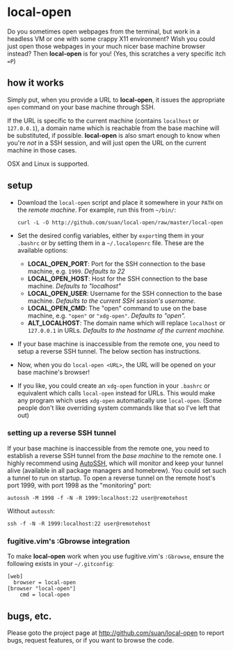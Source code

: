 local-open
==========
Do you sometimes open webpages from the terminal, but work in a headless VM or one with some crappy X11 environment? Wish you could just open those webpages in your much nicer base machine browser instead? Then **local-open** is for you! (Yes, this scratches a very specific itch `=P`)

how it works
------------
Simply put, when you provide a URL to **local-open**, it issues the appropriate `open` command on your base machine through SSH.

If the URL is specific to the current machine (contains `localhost` or `127.0.0.1`), a domain name which is reachable from the base machine will be substituted, if possible. **local-open** is also smart enough to know when you're *not* in a SSH session, and will just open the URL on the current machine in those cases.

OSX and Linux is supported.

setup
-----
- Download the `local-open` script and place it somewhere in your `PATH` on the *remote machine*. For example, run this from `~/bin/`:

    ```
    curl -L -O http://github.com/suan/local-open/raw/master/local-open
    ```
- Set the desired config variables, either by `export`ing them in your `.bashrc` or by setting them in a `~/.localopenrc` file. These are the available options:
  - **LOCAL_OPEN_PORT**: Port for the SSH connection to the base machine, e.g. `1999`. *Defaults to 22*
  - **LOCAL_OPEN_HOST**: Host for the SSH connection to the base machine. *Defaults to "localhost"*
  - **LOCAL_OPEN_USER**: Username for the SSH connection to the base machine. *Defaults to the current SSH session's username.*
  - **LOCAL_OPEN_CMD**: The "open" command to use on the base machine, e.g. `"open"` or `"xdg-open"`. *Defaults to "open".*
  - **ALT_LOCALHOST**: The domain name which will replace `localhost` or `127.0.0.1` in URLs. *Defaults to the hostname of the current machine.*
- If your base machine is inaccessible from the remote one, you need to setup a reverse SSH tunnel. The below section has instructions.
- Now, when you do `local-open <URL>`, the URL will be opened on your base machine's browser!
- If you like, you could create an `xdg-open` function in your `.bashrc` or equivalent which calls `local-open` instead for URLs. This would make any program which uses `xdg-open` automatically use `local-open`. (Some people don't like overriding system commands like that so I've left that out)

### setting up a reverse SSH tunnel
If your base machine is inaccessible from the remote one, you need to establish a reverse SSH tunnel from the *base machine* to the remote one. I highly recommend using [AutoSSH][autossh], which will monitor and keep your tunnel alive (available in all package managers and homebrew). You could set such a tunnel to run on startup. To open a reverse tunnel on the remote host's port 1999, with port 1998 as the "monitoring" port:

```
autossh -M 1998 -f -N -R 1999:localhost:22 user@remotehost
```
Without `autossh`:

```
ssh -f -N -R 1999:localhost:22 user@remotehost
```


### fugitive.vim's :Gbrowse integration ###
To make **local-open** work when you use fugitive.vim's `:Gbrowse`, ensure the following exists in your `~/.gitconfig`:

```
[web]
  browser = local-open
[browser "local-open"]
	cmd = local-open
```

bugs, etc.
----------
Please goto the project page at http://github.com/suan/local-open to report bugs, request features, or if you want to browse the code.



[autossh]: http://www.debianadmin.com/autossh-automatically-restart-ssh-sessions-and-tunnels.html
